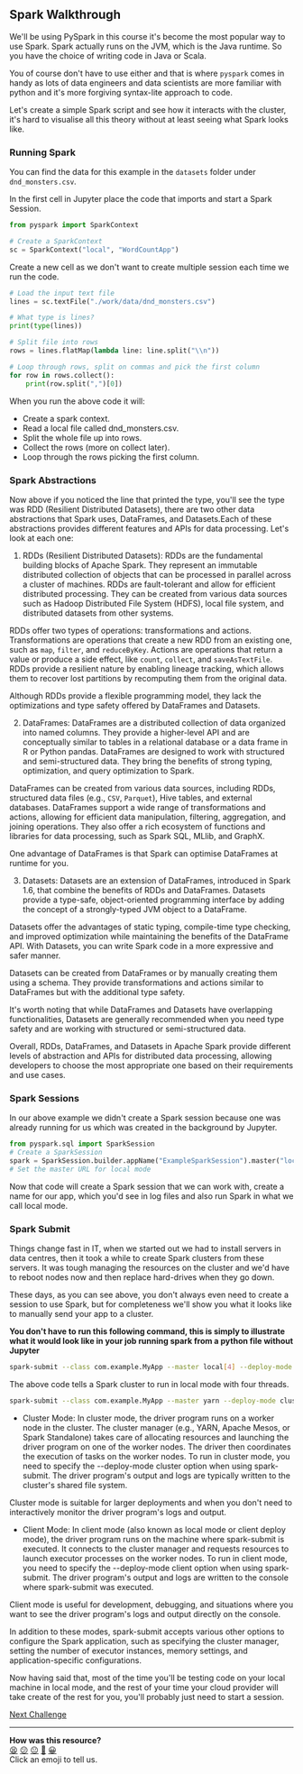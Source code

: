 ## Spark Walkthrough

We'll be using PySpark in this course it's become the most popular way
to use Spark. Spark actually runs on the JVM, which is the Java runtime.
So you have the choice of writing code in Java or Scala. 

You of course don't have to use either and that is where `pyspark` comes in handy as lots of data engineers and data scientists are more familiar with python and it's more forgiving syntax-lite approach to code. 

Let's create a simple Spark script and see how it interacts with the cluster, it's 
hard to visualise all this theory without at least seeing what Spark looks like.

### Running Spark
You can find the data for this example in the `datasets` folder under `dnd_monsters.csv`.

In the first cell in Jupyter place the code that imports and start a Spark Session.

```python
from pyspark import SparkContext

# Create a SparkContext
sc = SparkContext("local", "WordCountApp")
```
Create a new cell as we don't want to create multiple session each time we run the code.
``` python
# Load the input text file
lines = sc.textFile("./work/data/dnd_monsters.csv")

# What type is lines?
print(type(lines))

# Split file into rows
rows = lines.flatMap(lambda line: line.split("\\n"))

# Loop through rows, split on commas and pick the first column
for row in rows.collect():
    print(row.split(",")[0])
```

When you run the above code it will:

- Create a spark context.
- Read a local file called dnd_monsters.csv.
- Split the whole file up into rows.
- Collect the rows (more on collect later).
- Loop through the rows picking the first column.

### Spark Abstractions

Now above if you noticed the line that printed the type, you'll see the type was
RDD (Resilient Distributed Datasets), there are two other data abstractions that
Spark uses, DataFrames, and Datasets.Each of these abstractions provides 
different features and APIs for data processing. 
Let's look at each one:

1. RDDs (Resilient Distributed Datasets):
   RDDs are the fundamental building blocks of Apache Spark. They represent an immutable 
distributed collection of objects that can be processed in parallel across a cluster 
of machines. RDDs are fault-tolerant and allow for efficient distributed processing. 
They can be created from various data sources such as Hadoop Distributed File System
(HDFS), local file system, and distributed datasets from other systems.

RDDs offer two types of operations: transformations and actions. Transformations are 
operations that create a new RDD from an existing one, such as `map`, `filter`, and `reduceByKey`. 
Actions are operations that return a value or produce a side effect, like `count`, `collect`, and `saveAsTextFile`. 
RDDs provide a resilient nature by enabling lineage tracking, which allows them to recover lost 
partitions by recomputing them from the original data.

Although RDDs provide a flexible programming model, they lack the optimizations and type safety 
offered by DataFrames and Datasets.

2. DataFrames:
   DataFrames are a distributed collection of data organized into named columns. They provide a 
higher-level API and are conceptually similar to tables in a relational database or a data frame 
in R or Python pandas. DataFrames are designed to work with structured and semi-structured data. 
They bring the benefits of strong typing, optimization, and query optimization to Spark.

DataFrames can be created from various data sources, including RDDs, structured data files (e.g., `CSV`, `Parquet`), 
Hive tables, and external databases. DataFrames support a wide range of transformations and actions, allowing 
for efficient data manipulation, filtering, aggregation, and joining operations. 
They also offer a rich ecosystem of functions and libraries for data processing, such as Spark SQL, MLlib, and GraphX.

One advantage of DataFrames is that Spark can optimise DataFrames at runtime for you.

3. Datasets:
   Datasets are an extension of DataFrames, introduced in Spark 1.6, that combine the benefits 
of RDDs and DataFrames. Datasets provide a type-safe, object-oriented programming interface 
by adding the concept of a strongly-typed JVM object to a DataFrame.

Datasets offer the advantages of static typing, compile-time type checking, and improved optimization 
while maintaining the benefits of the DataFrame API. With Datasets, you can write Spark code in a more 
expressive and safer manner.

Datasets can be created from DataFrames or by manually creating them using a schema.
They provide transformations and actions similar to DataFrames but with the additional type safety.

It's worth noting that while DataFrames and Datasets have overlapping functionalities, 
Datasets are generally recommended when you need type safety and are working with structured or semi-structured data.

Overall, RDDs, DataFrames, and Datasets in Apache Spark provide different levels of abstraction 
and APIs for distributed data processing, allowing developers to choose the most appropriate one based 
on their requirements and use cases.

### Spark Sessions

In our above example we didn't create a Spark session because one was already running for us
which was created in the background by Jupyter.

``` python
from pyspark.sql import SparkSession
# Create a SparkSession
spark = SparkSession.builder.appName("ExampleSparkSession").master("local").getOrCreate()
# Set the master URL for local mode
```

Now that code will create a Spark session that we can work with, create a name for our app, 
which you'd see in log files and also run Spark in what we call local mode.

### Spark Submit

Things change fast in IT, when we started out we had to install servers in data centres,
then it took a while to create Spark clusters from these servers. It was tough managing 
the resources on the cluster and we'd have to reboot nodes now and then replace hard-drives
when they go down.

These days, as you can see above, you don't always even need to create a session to use Spark, but
for completeness we'll show you what it looks like to manually send your app 
to a cluster.

**You don't have to run this following command, this is simply to illustrate what it would look like in your job running spark from a python file without Jupyter**

``` bash
spark-submit --class com.example.MyApp --master local[4] --deploy-mode client myapp.py

```

The above code tells a Spark cluster to run in local mode with four threads.

``` bash
spark-submit --class com.example.MyApp --master yarn --deploy-mode cluster myapp.py

```

- Cluster Mode:
In cluster mode, the driver program runs on a worker node in the cluster. The cluster manager (e.g., YARN, 
Apache Mesos, or Spark Standalone) takes care of allocating resources and launching the driver program 
on one of the worker nodes. The driver then coordinates the execution of tasks on the worker nodes.
To run in cluster mode, you need to specify the --deploy-mode cluster option when using spark-submit.
The driver program's output and logs are typically written to the cluster's shared file system.

Cluster mode is suitable for larger deployments and when you don't need to interactively monitor the 
driver program's logs and output.

- Client Mode:
In client mode (also known as local mode or client deploy mode), the driver program runs on the 
machine where spark-submit is executed. It connects to the cluster manager and requests resources to 
launch executor processes on the worker nodes.
To run in client mode, you need to specify the --deploy-mode client option when using spark-submit. 
The driver program's output and logs are written to the console where spark-submit was executed.

Client mode is useful for development, debugging, and situations where you want to see the driver 
program's logs and output directly on the console.

In addition to these modes, spark-submit accepts various other options to configure the Spark application,
such as specifying the cluster manager, setting the number of executor instances, memory settings, and 
application-specific configurations.

Now having said that, most of the time you'll be testing code on your local machine in local mode,
and the rest of your time your cloud provider will take create of the rest for you, you'll probably
just need to start a session.

[Next Challenge](03_spark_coding.md)

<!-- BEGIN GENERATED SECTION DO NOT EDIT -->

---

**How was this resource?**  
[😫](https://airtable.com/shrUJ3t7KLMqVRFKR?prefill_Repository=makersacademy%2Fdata_streaming&prefill_File=01_spark%2F02_spark_api.md&prefill_Sentiment=😫) [😕](https://airtable.com/shrUJ3t7KLMqVRFKR?prefill_Repository=makersacademy%2Fdata_streaming&prefill_File=01_spark%2F02_spark_api.md&prefill_Sentiment=😕) [😐](https://airtable.com/shrUJ3t7KLMqVRFKR?prefill_Repository=makersacademy%2Fdata_streaming&prefill_File=01_spark%2F02_spark_api.md&prefill_Sentiment=😐) [🙂](https://airtable.com/shrUJ3t7KLMqVRFKR?prefill_Repository=makersacademy%2Fdata_streaming&prefill_File=01_spark%2F02_spark_api.md&prefill_Sentiment=🙂) [😀](https://airtable.com/shrUJ3t7KLMqVRFKR?prefill_Repository=makersacademy%2Fdata_streaming&prefill_File=01_spark%2F02_spark_api.md&prefill_Sentiment=😀)  
Click an emoji to tell us.

<!-- END GENERATED SECTION DO NOT EDIT -->
